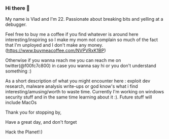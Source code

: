 ### Hi there 👋

<!--
**SpiralBL0CK/SpiralBL0CK** is a ✨ _special_ ✨ repository because its `README.md` (this file) appears on your GitHub profile.

Here are some ideas to get you started:

- 🔭 I’m currently working on ...
- 🌱 I’m currently learning ...
- 👯 I’m looking to collaborate on ...
- 🤔 I’m looking for help with ...
- 💬 Ask me about ...
- 📫 How to reach me: ...
- 😄 Pronouns: ...
- ⚡ Fun fact: ...
-->

My name is Vlad and I'm 22. Passionate about breaking bits and yelling at a debugger.

Feel free to buy me a coffee if you find whatever is around here interesting/inspiring so I make my mom not complain so much of the fact that I'm unployed and I don't make any money.(https://www.buymeacoffee.com/NVPVRxK1BP)

Otherwise if you wanna reach me you can reach me on twitter(@f00fc7c800) in case you wanna say hi or you don't understand something :)

As a short description of what you might encounter here : exploit dev research, malware analysis write-ups or god know's what i find interesting/amusing/worth to waste time. 
Currently I'm working on windows security stuff and in the same time learning about it :). Future stuff will include MacOs

Thank you for stopping by,

Have a great day, and don't forget 



Hack the Planet!:)
